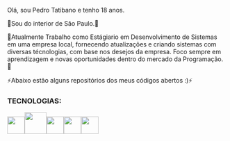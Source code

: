 Olá, sou Pedro Tatibano e tenho 18 anos. </br>


🔭Sou do interior de São Paulo.🔭</br>

🌱Atualmente Trabalho como Estágiario em Desenvolvimento de Sistemas em uma empresa local, fornecendo atualizações e criando sistemas com diversas técnologias, com base nos desejos da empresa.
Foco sempre em aprendizagem e novas oportunidades dentro do mercado da Programação.🌱</br>


⚡Abaixo estão alguns repositórios dos meus códigos abertos :)⚡</br>

<h3>TECNOLOGIAS:</h3>


<img src="https://cdn.jsdelivr.net/gh/devicons/devicon/icons/html5/html5-original.svg" width ="40" height="40" /><img src="https://cdn.jsdelivr.net/gh/devicons/devicon/icons/git/git-original-wordmark.svg"  width ="50" height="50" /><img src="https://cdn.jsdelivr.net/gh/devicons/devicon/icons/express/express-original.svg" width ="40" height="40" /><img src="https://cdn.jsdelivr.net/gh/devicons/devicon/icons/css3/css3-original.svg" width ="40" height="40"/><img src="https://cdn.jsdelivr.net/gh/devicons/devicon/icons/docker/docker-original.svg" width ="40" height="40" />


